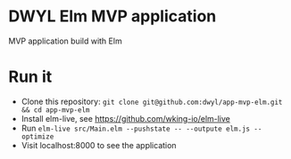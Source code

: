 # DWYL Elm MVP application

MVP application build with Elm

# Run it

- Clone this repository: `git clone git@github.com:dwyl/app-mvp-elm.git && cd app-mvp-elm`
- Install elm-live, see https://github.com/wking-io/elm-live
- Run `elm-live src/Main.elm --pushstate -- --outpute elm.js --optimize`
- Visit localhost:8000 to see the application
